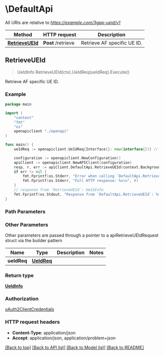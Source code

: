 # \DefaultApi

All URIs are relative to *https://example.com/3gpp-ueid/v1*

Method | HTTP request | Description
------------- | ------------- | -------------
[**RetrieveUEId**](DefaultApi.md#RetrieveUEId) | **Post** /retrieve | Retrieve AF specific UE ID.



## RetrieveUEId

> UeIdInfo RetrieveUEId(ctx).UeIdReq(ueIdReq).Execute()

Retrieve AF specific UE ID.

### Example

```go
package main

import (
    "context"
    "fmt"
    "os"
    openapiclient "./openapi"
)

func main() {
    ueIdReq := openapiclient.UeIdReq{Interface{}: new(interface{})} // UeIdReq | 

    configuration := openapiclient.NewConfiguration()
    apiClient := openapiclient.NewAPIClient(configuration)
    resp, r, err := apiClient.DefaultApi.RetrieveUEId(context.Background()).UeIdReq(ueIdReq).Execute()
    if err != nil {
        fmt.Fprintf(os.Stderr, "Error when calling `DefaultApi.RetrieveUEId``: %v\n", err)
        fmt.Fprintf(os.Stderr, "Full HTTP response: %v\n", r)
    }
    // response from `RetrieveUEId`: UeIdInfo
    fmt.Fprintf(os.Stdout, "Response from `DefaultApi.RetrieveUEId`: %v\n", resp)
}
```

### Path Parameters



### Other Parameters

Other parameters are passed through a pointer to a apiRetrieveUEIdRequest struct via the builder pattern


Name | Type | Description  | Notes
------------- | ------------- | ------------- | -------------
 **ueIdReq** | [**UeIdReq**](UeIdReq.md) |  | 

### Return type

[**UeIdInfo**](UeIdInfo.md)

### Authorization

[oAuth2ClientCredentials](../README.md#oAuth2ClientCredentials)

### HTTP request headers

- **Content-Type**: application/json
- **Accept**: application/json, application/problem+json

[[Back to top]](#) [[Back to API list]](../README.md#documentation-for-api-endpoints)
[[Back to Model list]](../README.md#documentation-for-models)
[[Back to README]](../README.md)

